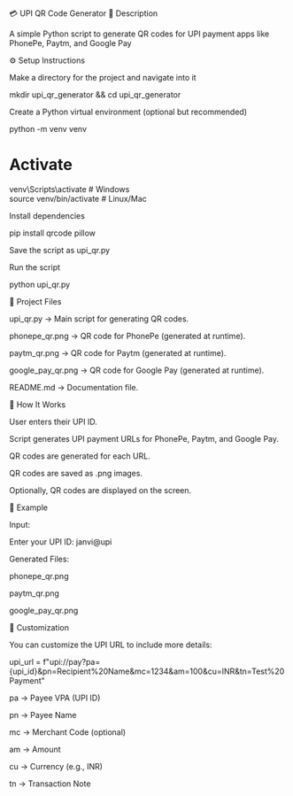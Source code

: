 💳 UPI QR Code Generator
📖 Description

A simple Python script to generate QR codes for UPI payment apps like PhonePe, Paytm, and Google Pay

⚙️ Setup Instructions

Make a directory for the project and navigate into it

mkdir upi_qr_generator && cd upi_qr_generator


Create a Python virtual environment (optional but recommended)

python -m venv venv
# Activate
venv\Scripts\activate      # Windows  
source venv/bin/activate   # Linux/Mac


Install dependencies

pip install qrcode pillow


Save the script as upi_qr.py

Run the script

python upi_qr.py

📂 Project Files

upi_qr.py → Main script for generating QR codes.

phonepe_qr.png → QR code for PhonePe (generated at runtime).

paytm_qr.png → QR code for Paytm (generated at runtime).

google_pay_qr.png → QR code for Google Pay (generated at runtime).

README.md → Documentation file.

🔑 How It Works

User enters their UPI ID.

Script generates UPI payment URLs for PhonePe, Paytm, and Google Pay.

QR codes are generated for each URL.

QR codes are saved as .png images.

Optionally, QR codes are displayed on the screen.

📸 Example

Input:

Enter your UPI ID: janvi@upi


Generated Files:

phonepe_qr.png

paytm_qr.png

google_pay_qr.png

📖 Customization

You can customize the UPI URL to include more details:

upi_url = f"upi://pay?pa={upi_id}&pn=Recipient%20Name&mc=1234&am=100&cu=INR&tn=Test%20Payment"


pa → Payee VPA (UPI ID)

pn → Payee Name

mc → Merchant Code (optional)

am → Amount

cu → Currency (e.g., INR)

tn → Transaction Note
